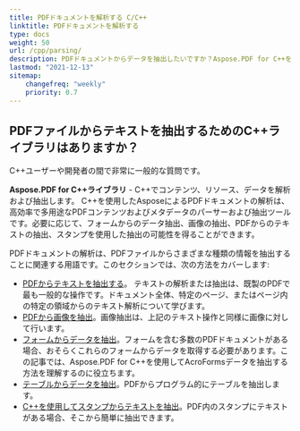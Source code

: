 ```yaml
---
title: PDFドキュメントを解析する C/C++
linktitle: PDFドキュメントを解析する
type: docs
weight: 50
url: /cpp/parsing/
description: PDFドキュメントからデータを抽出したいですか？Aspose.PDF for C++を使用して、さまざまなPDFデータ抽出方法を発見してください。
lastmod: "2021-12-13"
sitemap:
    changefreq: "weekly"
    priority: 0.7
---
```


## PDFファイルからテキストを抽出するためのC++ライブラリはありますか？

C++ユーザーや開発者の間で非常に一般的な質問です。

**Aspose.PDF for C++ライブラリ** - C++でコンテンツ、リソース、データを解析および抽出します。
C++を使用したAsposeによるPDFドキュメントの解析は、高効率で多用途なPDFコンテンツおよびメタデータのパーサーおよび抽出ツールです。必要に応じて、フォームからのデータ抽出、画像の抽出、PDFからのテキストの抽出、スタンプを使用した抽出の可能性を得ることができます。

PDFドキュメントの解析は、PDFファイルからさまざまな種類の情報を抽出することに関連する用語です。このセクションでは、次の方法をカバーします:

- [PDFからテキストを抽出する](/pdf/cpp/extract-text-from-pdf/)。 テキストの解析または抽出は、既製のPDFで最も一般的な操作です。ドキュメント全体、特定のページ、またはページ内の特定の領域からのテキスト解析について学びます。
- [PDFから画像を抽出](/pdf/cpp/extract-images-from-the-pdf-file/)。画像抽出は、上記のテキスト操作と同様に画像に対して行います。
- [フォームからデータを抽出](/pdf/cpp/extract-data-from-acroform/)。フォームを含む多数のPDFドキュメントがある場合、おそらくこれらのフォームからデータを取得する必要があります。この記事では、Aspose.PDF for C++を使用してAcroFormsデータを抽出する方法を理解するのに役立ちます。
- [テーブルからデータを抽出](/pdf/cpp/extract-data-from-table-in-pdf/)。PDFからプログラム的にテーブルを抽出します。
- [C++を使用してスタンプからテキストを抽出](/pdf/cpp/extract-text-from-stamps/)。PDF内のスタンプにテキストがある場合、そこから簡単に抽出できます。